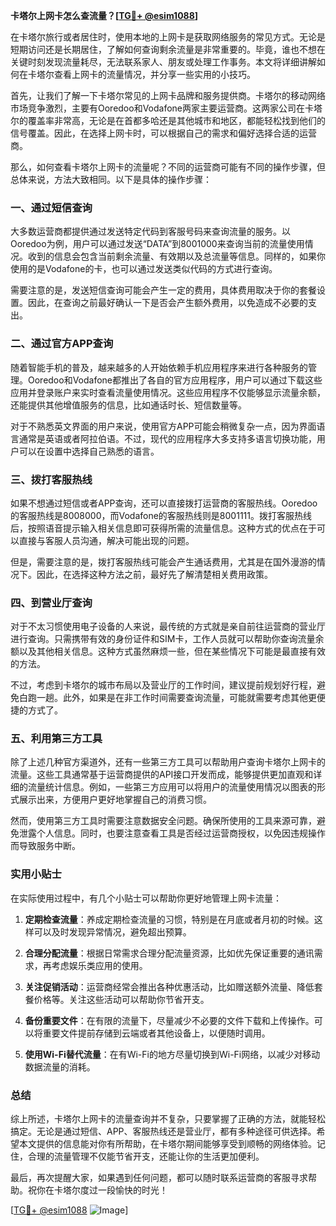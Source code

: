 **卡塔尔上网卡怎么查流量？[[TG💪+ @esim1088](https://t.me/s/esim1088)]**

在卡塔尔旅行或者居住时，使用本地的上网卡是获取网络服务的常见方式。无论是短期访问还是长期居住，了解如何查询剩余流量是非常重要的。毕竟，谁也不想在关键时刻发现流量耗尽，无法联系家人、朋友或处理工作事务。本文将详细讲解如何在卡塔尔查看上网卡的流量情况，并分享一些实用的小技巧。

首先，让我们了解一下卡塔尔常见的上网卡品牌和服务提供商。卡塔尔的移动网络市场竞争激烈，主要有Ooredoo和Vodafone两家主要运营商。这两家公司在卡塔尔的覆盖率非常高，无论是在首都多哈还是其他城市和地区，都能轻松找到他们的信号覆盖。因此，在选择上网卡时，可以根据自己的需求和偏好选择合适的运营商。

那么，如何查看卡塔尔上网卡的流量呢？不同的运营商可能有不同的操作步骤，但总体来说，方法大致相同。以下是具体的操作步骤：

### 一、通过短信查询

大多数运营商都提供通过发送特定代码到客服号码来查询流量的服务。以Ooredoo为例，用户可以通过发送“DATA”到8001000来查询当前的流量使用情况。收到的信息会包含当前剩余流量、有效期以及总流量等信息。同样的，如果你使用的是Vodafone的卡，也可以通过发送类似代码的方式进行查询。

需要注意的是，发送短信查询可能会产生一定的费用，具体费用取决于你的套餐设置。因此，在查询之前最好确认一下是否会产生额外费用，以免造成不必要的支出。

### 二、通过官方APP查询

随着智能手机的普及，越来越多的人开始依赖手机应用程序来进行各种服务的管理。Ooredoo和Vodafone都推出了各自的官方应用程序，用户可以通过下载这些应用并登录账户来实时查看流量使用情况。这些应用程序不仅能够显示流量余额，还能提供其他增值服务的信息，比如通话时长、短信数量等。

对于不熟悉英文界面的用户来说，使用官方APP可能会稍微复杂一点，因为界面语言通常是英语或者阿拉伯语。不过，现代的应用程序大多支持多语言切换功能，用户可以在设置中选择自己熟悉的语言。

### 三、拨打客服热线

如果不想通过短信或者APP查询，还可以直接拨打运营商的客服热线。Ooredoo的客服热线是8008000，而Vodafone的客服热线则是8001111。拨打客服热线后，按照语音提示输入相关信息即可获得所需的流量信息。这种方式的优点在于可以直接与客服人员沟通，解决可能出现的问题。

但是，需要注意的是，拨打客服热线可能会产生通话费用，尤其是在国外漫游的情况下。因此，在选择这种方法之前，最好先了解清楚相关费用政策。

### 四、到营业厅查询

对于不太习惯使用电子设备的人来说，最传统的方式就是亲自前往运营商的营业厅进行查询。只需携带有效的身份证件和SIM卡，工作人员就可以帮助你查询流量余额以及其他相关信息。这种方式虽然麻烦一些，但在某些情况下可能是最直接有效的方法。

不过，考虑到卡塔尔的城市布局以及营业厅的工作时间，建议提前规划好行程，避免白跑一趟。此外，如果是在非工作时间需要查询流量，可能就需要考虑其他更便捷的方式了。

### 五、利用第三方工具

除了上述几种官方渠道外，还有一些第三方工具可以帮助用户查询卡塔尔上网卡的流量。这些工具通常基于运营商提供的API接口开发而成，能够提供更加直观和详细的流量统计信息。例如，一些第三方应用可以将用户的流量使用情况以图表的形式展示出来，方便用户更好地掌握自己的消费习惯。

然而，使用第三方工具时需要注意数据安全问题。确保所使用的工具来源可靠，避免泄露个人信息。同时，也要注意查看工具是否经过运营商授权，以免因违规操作而导致服务中断。

### 实用小贴士

在实际使用过程中，有几个小贴士可以帮助你更好地管理上网卡流量：

1. **定期检查流量**：养成定期检查流量的习惯，特别是在月底或者月初的时候。这样可以及时发现异常情况，避免超出预算。
   
2. **合理分配流量**：根据日常需求合理分配流量资源，比如优先保证重要的通讯需求，再考虑娱乐类应用的使用。

3. **关注促销活动**：运营商经常会推出各种优惠活动，比如赠送额外流量、降低套餐价格等。关注这些活动可以帮助你节省开支。

4. **备份重要文件**：在有限的流量下，尽量减少不必要的文件下载和上传操作。可以将重要文件提前存储到云端或者其他设备上，以便随时调用。

5. **使用Wi-Fi替代流量**：在有Wi-Fi的地方尽量切换到Wi-Fi网络，以减少对移动数据流量的消耗。

### 总结

综上所述，卡塔尔上网卡的流量查询并不复杂，只要掌握了正确的方法，就能轻松搞定。无论是通过短信、APP、客服热线还是营业厅，都有多种途径可供选择。希望本文提供的信息能对你有所帮助，在卡塔尔期间能够享受到顺畅的网络体验。记住，合理的流量管理不仅能节省开支，还能让你的生活更加便利。

最后，再次提醒大家，如果遇到任何问题，都可以随时联系运营商的客服寻求帮助。祝你在卡塔尔度过一段愉快的时光！

[[TG💪+ @esim1088](https://t.me/s/esim1088) ![Image](https://i.postimg.cc/4NQfJmqS/Snipaste-2025-05-13-00-14-12.png)]